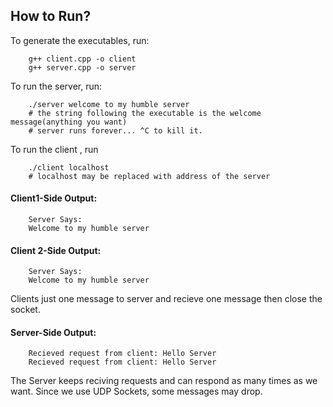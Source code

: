 ## How to Run?
To generate the executables, run:
```
    g++ client.cpp -o client
    g++ server.cpp -o server
```
To run the server, run:
```
    ./server welcome to my humble server
    # the string following the executable is the welcome message(anything you want)
    # server runs forever... ^C to kill it.
```
To run the client , run
```
    ./client localhost
    # localhost may be replaced with address of the server
```

#### Client1-Side Output:
```
    Server Says: 
    Welcome to my humble server 
```
#### Client 2-Side  Output:
```
    Server Says: 
    Welcome to my humble server 
```
Clients just one message to server and recieve one message then close the socket.
#### Server-Side Output:
```
    Recieved request from client: Hello Server
    Recieved request from client: Hello Server
```
The Server keeps reciving requests and can respond as many times as we want.
Since we use UDP Sockets, some messages may drop.
